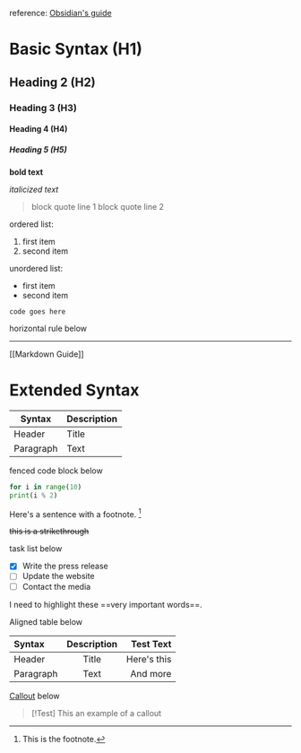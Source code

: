 reference: [Obsidian's guide](https://help.obsidian.md/How+to/Format+your+notes)

# Basic Syntax (H1)

## Heading 2 (H2)

### Heading 3 (H3)

#### Heading 4 (H4)

##### Heading 5 (H5)

**bold text**

*italicized text*

> block quote line 1
> block quote line 2

ordered list:
1. first item
2. second item

unordered list:
- first item
- second item

`code goes here`

horizontal rule below

---

[[Markdown Guide]]

# Extended Syntax

| Syntax | Description |
| ----------- | ----------- |
| Header | Title |
| Paragraph | Text |

fenced code block below
```python
for i in range(10)
print(i % 2)
```

Here's a sentence with a footnote. [^1]     

~~this is a strikethrough~~

task list below
 - [x] Write the press release  
 - [ ] Update the website   
 - [ ] Contact the media

I need to highlight these ==very important words==.

Aligned table below

| Syntax      | Description | Test Text     |
| :---        |    :----:   |          ---: |
| Header      | Title       | Here's this   |
| Paragraph   | Text        | And more      |

[Callout](https://help.obsidian.md/How+to/Use+callouts) below

> [!Test]
> This an example of a callout


[^1]: This is the footnote.
